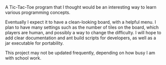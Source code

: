 A Tic-Tac-Toe program that I thought would be an interesting way to learn various programming concepts.

Eventually I expect it to have a clean-looking board, with a helpful menu. I plan to have many settings such as the number of tiles on the board, which players are human, and possibly a way to change the difficulty. I will hope to add clear documentation and ant build scripts for developers, as well as a jar executable for portability.

This project may not be updated frequently, depending on how busy I am with school work.
